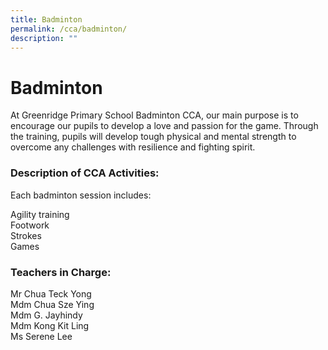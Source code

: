 ```yaml
---
title: Badminton
permalink: /cca/badminton/
description: ""
---
```

# Badminton
At Greenridge Primary School Badminton CCA, our main purpose is to encourage our pupils to develop a love and passion for the game. Through the training, pupils will develop tough physical and mental strength to overcome any challenges with resilience and fighting spirit.

### Description of CCA Activities:  

Each badminton session includes:

Agility training  
Footwork  
Strokes  
Games

### Teachers in Charge:  
  
Mr Chua Teck Yong  
Mdm Chua Sze Ying  
Mdm G. Jayhindy  
Mdm Kong Kit Ling  
Ms Serene Lee